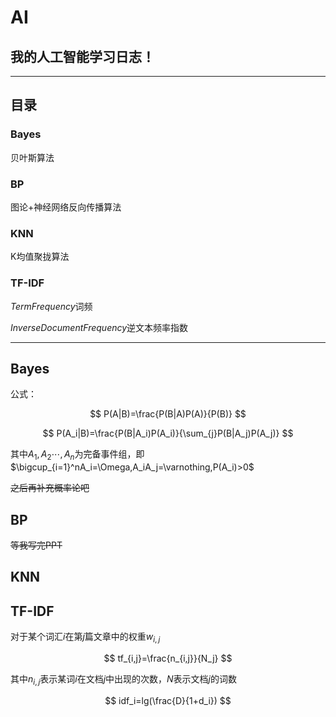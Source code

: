 # AI

## 我的人工智能学习日志！

---

## 目录

### Bayes

贝叶斯算法

### BP

图论+神经网络反向传播算法

### KNN

K均值聚拢算法

### TF-IDF

$Term Frequency$词频

$Inverse Document Frequency$逆文本频率指数

---

## Bayes

公式：

$$
P(A|B)=\frac{P(B|A)P(A)}{P(B)}
$$

$$
P(A_i|B)=\frac{P(B|A_i)P(A_i)}{\sum_{j}P(B|A_j)P(A_j)}
$$

其中$A_1,A_2\cdots ,A_n$为完备事件组，即$\bigcup_{i=1}^nA_i=\Omega,A_iA_j=\varnothing,P(A_i)>0$

~~之后再补充概率论吧~~

## BP

~~等我写完PPT~~

## KNN

## TF-IDF

对于某个词汇$i$在第$j$篇文章中的权重$w_{i,j}$

$$
tf_{i,j}=\frac{n_{i,j}}{N_j}
$$

其中$n_{i,j}$表示某词$i$在文档$j$中出现的次数，$N$表示文档$j$的词数

$$
idf_i=lg(\frac{D}{1+d_i})
$$